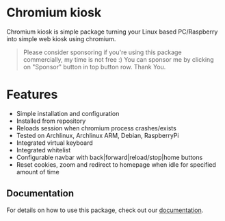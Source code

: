 # Chromium kiosk

Chromium kiosk is simple package turning your Linux based PC/Raspberry into simple web kiosk using chromium.

> Please consider sponsoring if you're using this package commercially, my time is not free :) You can sponsor me by clicking on "Sponsor" button in top button row. Thank You.

# Features

* Simple installation and configuration
* Installed from repository
* Reloads session when chromium process crashes/exists
* Tested on Archlinux, Archlinux ARM, Debian, RaspberryPi
* Integrated virtual keyboard
* Integrated whitelist
* Configurable navbar with back|forward|reload/stop|home buttons
* Reset cookies, zoom and redirect to homepage when idle for specified amount of time

## Documentation

For details on how to use this package, check out our [documentation](.docs).
